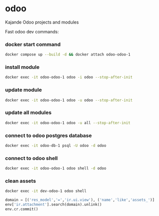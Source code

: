 # odoo
Kajande Odoo projects and modules

Fast odoo dev commands:

### docker start command
```bash
docker compose up --build -d && docker attach odoo-odoo-1
```

### install module
```bash
docker exec -it odoo-odoo-1 odoo -i odoo --stop-after-init
```

### update module
```bash
docker exec -it odoo-odoo-1 odoo -u odoo --stop-after-init
```

### update all modules
```bash
docker exec -it odoo-odoo-1 odoo -u all --stop-after-init
```

### connect to odoo postgres database
```bash
docker exec -it odoo-db-1 psql -U odoo -d odoo
```

### connect to odoo shell
```bash
docker exec -it odoo-odoo-1 odoo shell -d odoo
```

### clean assets

```bash
docker exec -it dev-odoo-1 odoo shell
```

```python
domain = [('res_model','=','ir.ui.view'), ('name','like','assets_')]
env['ir.attachment'].search(domain).unlink()
env.cr.commit()
```
